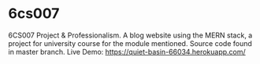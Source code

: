 # 6cs007
6CS007 Project &amp; Professionalism.
A blog website using the MERN stack, a project for university course for the module mentioned. Source code found in master branch.
Live Demo: https://quiet-basin-66034.herokuapp.com/
